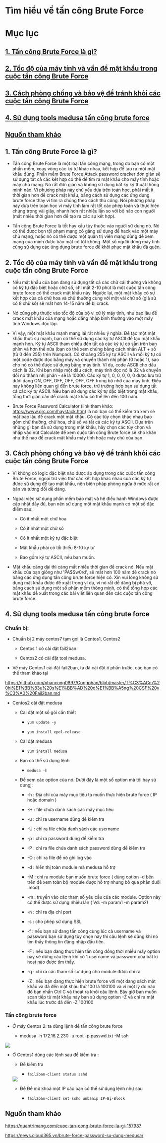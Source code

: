 # Tìm hiểu về tấn công Brute Force

# Mục lục

## [1. Tấn công Brute Force là gì?](https://github.com/phancong0897/Congphan/blob/master/T%C3%ACm%20hi%E1%BB%83u%20v%E1%BB%81%20t%E1%BA%A5n%20c%C3%B4ng%20Brute%20Force.md#1-t%E1%BA%A5n-c%C3%B4ng-brute-force-l%C3%A0-g%C3%AC-1)

## [2. Tốc độ của máy tính và vấn để mật khẩu trong cuộc tấn công Brute Force](https://github.com/phancong0897/Congphan/blob/master/T%C3%ACm%20hi%E1%BB%83u%20v%E1%BB%81%20t%E1%BA%A5n%20c%C3%B4ng%20Brute%20Force.md#2-t%E1%BB%91c-%C4%91%E1%BB%99-c%E1%BB%A7a-m%C3%A1y-t%C3%ADnh-v%C3%A0-v%E1%BA%A5n-%C4%91%E1%BB%83-m%E1%BA%ADt-kh%E1%BA%A9u-trong-cu%E1%BB%99c-t%E1%BA%A5n-c%C3%B4ng-brute-force-1)

## [3. Cách phòng chống và bảo vệ để tránh khỏi các cuộc tấn công Brute Force](https://github.com/phancong0897/Congphan/blob/master/T%C3%ACm%20hi%E1%BB%83u%20v%E1%BB%81%20t%E1%BA%A5n%20c%C3%B4ng%20Brute%20Force.md#3-c%C3%A1ch-ph%C3%B2ng-ch%E1%BB%91ng-v%C3%A0-b%E1%BA%A3o-v%E1%BB%87-%C4%91%E1%BB%83-tr%C3%A1nh-kh%E1%BB%8Fi-c%C3%A1c-cu%E1%BB%99c-t%E1%BA%A5n-c%C3%B4ng-brute-force-1)

## [4. Sử dụng tools medusa tấn công brute force](https://github.com/phancong0897/Congphan/blob/master/T%C3%ACm%20hi%E1%BB%83u%20v%E1%BB%81%20t%E1%BA%A5n%20c%C3%B4ng%20Brute%20Force.md#4-s%E1%BB%AD-d%E1%BB%A5ng-tools-medusa-t%E1%BA%A5n-c%C3%B4ng-brute-force-1)

## [Nguồn tham khảo](https://github.com/phancong0897/Congphan/blob/master/T%C3%ACm%20hi%E1%BB%83u%20v%E1%BB%81%20t%E1%BA%A5n%20c%C3%B4ng%20Brute%20Force.md#ngu%E1%BB%93n-tham-kh%E1%BA%A3o-1)


## 1. Tấn công Brute Force là gì?

- Tấn công Brute Force là một loại tấn công mạng, trong đó bạn có một phần mềm, xoay vòng các ký tự khác nhau, kết hợp để tạo ra một mật khẩu đúng. Phần mềm Brute Force Attack password cracker đơn giản sẽ sử dụng tất cả các kết hợp có thể để tìm ra mật khẩu cho máy tính hoặc máy chủ mạng. Nó rất đơn giản và không sử dụng bất kỳ kỹ thuật thông minh nào. Vì phương pháp này chủ yếu dựa trên toán học, phải mất ít thời gian hơn để crack mật khẩu, bằng cách sử dụng các ứng dụng brute force thay vì tìm ra chúng theo cách thủ công. Nói phương pháp này dựa trên toán học vì máy tính làm rất tốt các phép toán và thực hiện chúng trong vài giây, nhanh hơn rất nhiều lần so với bộ não con người (mất nhiều thời gian hơn để tạo ra các sự kết hợp).

- Tấn công Brute Force là tốt hay xấu tùy thuộc vào người sử dụng nó. Nó có thể được bọn tội phạm mạng cố gắng sử dụng để hack vào một máy chủ mạng, hoặc nó có thể được một quản trị viên mạng dùng để xem mạng của mình được bảo mật có tốt không. Một số người dùng máy tính cũng sử dụng các ứng dụng brute force để khôi phục mật khẩu đã quên.

## 2. Tốc độ của máy tính và vấn để mật khẩu trong cuộc tấn công Brute Force

- Nếu mật khẩu của bạn đang sử dụng tất cả các chữ cái thường và không có ký tự đặc biệt hoặc chữ số, chỉ mất 2-10 phút là một cuộc tấn công brute force có thể crack mật khẩu này. Ngược lại, một mật khẩu có sự kết hợp của cả chữ hoa và chữ thường cùng với một vài chữ số (giả sử có 8 chữ số) sẽ mất hơn 14-15 năm để bị crack.

- Nó cũng phụ thuộc vào tốc độ của bộ vi xử lý máy tính, như bao lâu để crack mật khẩu của mạng hoặc đăng nhập bình thường vào một máy tính Windows độc lập.

- Vì vậy, một mật khẩu mạnh mang lại rất nhiều ý nghĩa. Để tạo một mật khẩu thực sự mạnh, bạn có thể sử dụng các ký tự ASCII để tạo mật khẩu mạnh hơn. Ký tự ASCII tham chiếu đến tất cả các ký tự có sẵn trên bàn phím và hơn thế nữa (bạn có thể xem chúng bằng cách nhấn ALT + số (từ 0 đến 255) trên Numpad). Có khoảng 255 ký tự ASCII và mỗi ký tự có một code được đọc bằng máy và chuyển thành nhị phân (0 hoặc 1), sao cho nó có thể được sử dụng bằng máy tính. Ví dụ, code ASCII cho dấu cách là 32. Khi bạn nhập một dấu cách, máy tính đọc nó là 32 và chuyển đổi nó thành nhị phân - sẽ là 10000. Các ký tự 1, 0, 0, 0, 0, 0 được lưu trữ dưới dạng ON, OFF, OFF, OFF, OFF, OFF trong bộ nhớ của máy tính. Điều này không liên quan gì đến brute force, trừ trường hợp bạn sử dụng tất cả các ký tự ASCII. Nếu bạn sử dụng các ký tự đặc biệt trong mật khẩu, tổng thời gian cần để crack mật khẩu có thể lên đến 100 năm.

- Brute Force Password Calculator (link tham khảo: https://www.grc.com/haystack.htm) là nơi bạn có thể kiểm tra xem sẽ mất bao lâu để crack một mật khẩu. Có các tùy chọn khác nhau bao gồm chữ thường, chữ hoa, chữ số và tất cả các ký tự ASCII. Dựa trên những gì bạn đã sử dụng trong mật khẩu, hãy chọn các tùy chọn và nhấp vào nút Calculate để xem cuộc tấn công Brute force sẽ khó khăn như thế nào để crack mật khẩu máy tính hoặc máy chủ của bạn.

## 3. Cách phòng chống và bảo vệ để tránh khỏi các cuộc tấn công Brute Force

- Vì không có logic đặc biệt nào được áp dụng trong các cuộc tấn công Brute Force, ngoại trừ việc thử các kết hợp khác nhau của các ký tự được sử dụng để tạo mật khẩu, nên biện pháp phòng ngừa ở mức rất cơ bản và tương đối dễ dàng.

- Ngoài việc sử dụng phần mềm bảo mật và hệ điều hành Windows được cập nhật đầy đủ, bạn nên sử dụng một mật khẩu mạnh có một số đặc điểm sau:

    - Có ít nhất một chữ hoa

    - Có ít nhất một chữ số

    - Có ít nhất một ký tự đặc biệt

    - Mật khẩu phải có tối thiểu 8-10 ký tự

    - Bao gồm ký tự ASCII, nếu bạn muốn.

- Mật khẩu càng dài thì càng mất nhiều thời gian để crack nó. Nếu mật khẩu của bạn giống như 'PA$$w0rd', sẽ mất hơn 100 năm để crack nó bằng các ứng dụng tấn công brute force hiện có. Xin vui lòng không sử dụng mật khẩu được đề xuất trong ví dụ, vì nó rất dễ dàng bị phá vỡ, bằng cách sử dụng một số phần mềm thông minh, có thể tổng hợp các mật khẩu đề xuất trong các bài viết liên quan đến các cuộc tấn công brute force.

## 4. Sử dụng tools medusa tấn công brute force

### Chuẩn bị:

- Chuẩn bị 2 máy centos7 tạm gọi là Centos1, Centos2

    - Centos 1 có cài đặt fail2ban.

    - Centos2 có cài đặt tool medusa.

- Về máy Centos1 cài đặt fail2ban, ta đã cài đặt ở phần trước, các bạn có thể tham khảo tại 

https://github.com/phancong0897/Congphan/blob/master/T%C3%ACm%20hi%E1%BB%83u%20s%E1%BB%AD%20d%E1%BB%A5ng%20CSF%20v%C3%A0%20Fail2ban.md

- Centos2 cài đặt medusa

    - Cài đặt một số gói cần thiết

        - ` yum update -y `

        - ` yum install epel-release `
    
    - Cài đặt medusa

        - ` yum install medusa `

    - Bạn có thể sử dụng lệnh

        - ` medusa -h `

    - Để xem các option của nó. Dưới đây là một số option mà tôi hay sử dungj:

        - -h : Địa chỉ của máy mục tiêu ta muốn thực hiện brute force ( IP hoặc domain )

        - -H : file chứa danh sách các máy mục tiêu

        - -u : chỉ ra username dùng để kiểm tra
        
        - -U : chỉ ra file chứa danh sách các username
        
        - -p : chỉ ra password dùng để kiểm tra
        
        - -P : chỉ ra file chứa danh sách password dùng để kiểm tra
        
        - -O : chỉ ra file để nó ghi log vào
        
        - -d : hiển thị toàn module mà medusa hỗ trợ
        
        - -M : chỉ ra module bạn muốn brute force ( dùng option -d bên trên để xem toàn bộ module được hỗ trợ nhưng bỏ qua phần đuôi .mod)
        
        - -m : truyền vào các tham số yêu cầu của các module. Option này có thể được sử dụng nhiều lần ( Vd: -m param1 -m param2)
        
        - -n : chỉ ra địa chỉ port
        
        - -s : cho phép sử dụng SSL
        
        - -f : nếu bạn sử đang tấn công cùng lúc cả username và password bạn sử dụng tùy chọn này thì câu lệnh sẽ dừng khi nó tìm thấy thông tin đăng nhập đầu tiên.
        
        - -F : nếu bạn đang thực hiện tấn công đồng thời nhiều máy option này sẽ dừng câu lệnh khi có 1 username và password của bất kì host nào được tìm thấy.
        
        - -q : chỉ ra các tham số sử dụng cho module được chỉ ra
        
        - -Z : nếu bạn đang thực hiện brute force với một dang sách mật khẩu và đã đến mật khảu thứ 100 là 100100 và vì một lý do nào đó bạn nhấn Ctrl C và thoát ra khỏi câu lệnh. Bây giờ bạn muốn scan tiếp từ mật khẩu này bạn sử dụng option -Z và chỉ ra mật khẩu lúc trước đã đến -Z 100100

### Tấn công brute force

- Ở máy Centos 2: ta dùng lệnh để tấn công brute force

    - medusa -h 172.16.2.230 -u root -p passwd.txt -M ssh

<img src="https://imgur.com/eoQtnLA.png">

- Ở Centos1 dùng các lệnh sau để kiểm tra :

    - Để kiểm tra

        - ` fail2ban-client status sshd `

    <img src="https://imgur.com/xfeQDz5.png">

    - Để Để mở khoá một IP các bạn có thể sử dụng lệnh như sau

        - ` fail2ban-client set sshd unbanip IP-Bị-Block `

## Nguồn tham khảo

https://quantrimang.com/cuoc-tan-cong-brute-force-la-gi-157987

https://news.cloud365.vn/brute-force-password-su-dung-medusa/